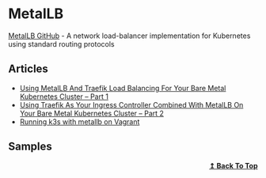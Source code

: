 # MetalLB

[MetalLB GitHub](https://github.com/metallb/metallb) - A network load-balancer implementation for Kubernetes using standard routing protocols

## Articles
- [Using MetalLB And Traefik Load Balancing For Your Bare Metal Kubernetes Cluster – Part 1](https://www.devtech101.com/2019/02/23/using-metallb-and-traefik-load-balancing-for-your-bare-metal-kubernetes-cluster-part-1/)
- [Using Traefik As Your Ingress Controller Combined With MetalLB On Your Bare Metal Kubernetes Cluster – Part 2](https://www.devtech101.com/2019/03/02/using-traefik-as-your-ingress-controller-combined-with-metallb-on-your-bare-metal-kubernetes-cluster-part-2/)
- [Running k3s with metallb on Vagrant](https://medium.com/@toja/running-k3s-with-metallb-on-vagrant-bd9603a5113b)

## Samples

<div align="right">
  <b><a href="#contents">↥ Back To Top</a></b>
</div>
